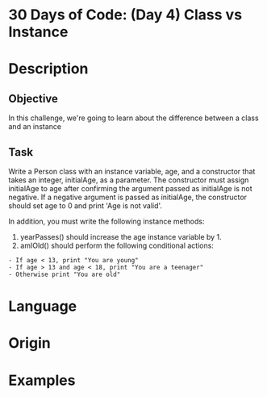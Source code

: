 # 30 Days of Code: (Day 4) Class vs Instance

# Description

## Objective

In this challenge, we're going to learn about the difference between a class and an instance

## Task

Write a Person class with an instance variable, age, and a constructor that takes an integer, initialAge, as a parameter.  The constructor must assign initialAge to age after confirming the argument passed as initialAge is not negative.  If a negative argument is passed as initialAge, the constructor should set age to 0 and print 'Age is not valid'.

In addition, you must write the following instance methods:
1. yearPasses() should increase the age instance variable by 1.
2. amIOld() should perform the following conditional actions:

```
- If age < 13, print "You are young"
- If age > 13 and age < 18, print "You are a teenager"
- Otherwise print "You are old"
```

# Language

# Origin

# Examples